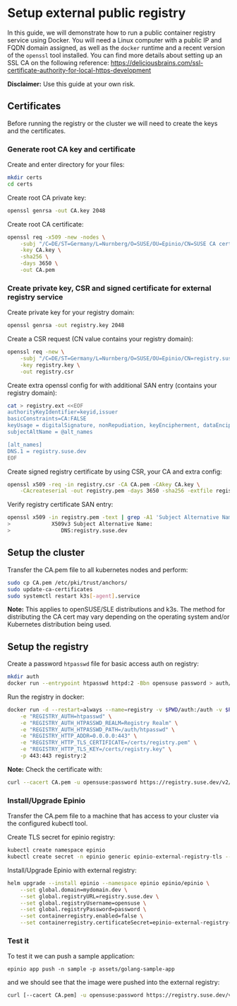 # Setup external public registry
In this guide, we will demonstrate how to run a public container registry service using Docker. You will need a Linux computer with a public IP and FQDN domain assigned, as well as the `docker` runtime and a recent version of the `openssl` tool installed. You can find more details about setting up an SSL CA on the following reference: https://deliciousbrains.com/ssl-certificate-authority-for-local-https-development

**Disclaimer:** Use this guide at your own risk.

## Certificates
Before running the registry or the cluster we will need to create the keys and the certificates.

### Generate root CA key and certificate

Create and enter directory for your files:
```bash
mkdir certs
cd certs
```

Create root CA private key:
```bash
openssl genrsa -out CA.key 2048
```

Create root CA certificate:
```bash
openssl req -x509 -new -nodes \
    -subj "/C=DE/ST=Germany/L=Nurnberg/O=SUSE/OU=Epinio/CN=SUSE CA cert/emailAddress=epinio@suse.com" \
    -key CA.key \
    -sha256 \
    -days 3650 \
    -out CA.pem
```
### Create private key, CSR and signed certificate for external registry service

Create private key for your registry domain:
```bash
openssl genrsa -out registry.key 2048
```

Create a CSR request (CN value contains your registry domain):
```bash
openssl req -new \
    -subj "/C=DE/ST=Germany/L=Nurnberg/O=SUSE/OU=Epinio/CN=registry.suse.dev/emailAddress=epinio@suse.com" \
    -key registry.key \
    -out registry.csr
```

Create extra openssl config for with additional SAN entry (contains your registry domain):
```bash
cat > registry.ext <<EOF
authorityKeyIdentifier=keyid,issuer
basicConstraints=CA:FALSE
keyUsage = digitalSignature, nonRepudiation, keyEncipherment, dataEncipherment
subjectAltName = @alt_names

[alt_names]
DNS.1 = registry.suse.dev
EOF
```

Create signed registry certificate by using CSR, your CA and extra config:
```bash
openssl x509 -req -in registry.csr -CA CA.pem -CAkey CA.key \
    -CAcreateserial -out registry.pem -days 3650 -sha256 -extfile registry.ext
```

Verify registry certificate SAN entry:
```bash
openssl x509 -in registry.pem -text | grep -A1 'Subject Alternative Name'
>             X509v3 Subject Alternative Name: 
>                DNS:registry.suse.dev
```

## Setup the cluster
Transfer the CA.pem file to all kubernetes nodes and perform:
```bash
sudo cp CA.pem /etc/pki/trust/anchors/
sudo update-ca-certificates
sudo systemctl restart k3s[-agent].service
```

**Note:** This applies to openSUSE/SLE distributions and k3s. The method for distributing the CA cert may vary depending on the operating system and/or Kubernetes distribution being used.

## Setup the registry

Create a password `htpasswd` file for basic access auth on registry:
```bash
mkdir auth
docker run --entrypoint htpasswd httpd:2 -Bbn opensuse password > auth/htpasswd
```

Run the registry in docker:
```bash
docker run -d --restart=always --name=registry -v $PWD/auth:/auth -v $PWD:/certs \
    -e "REGISTRY_AUTH=htpasswd" \
    -e "REGISTRY_AUTH_HTPASSWD_REALM=Registry Realm" \
    -e "REGISTRY_AUTH_HTPASSWD_PATH=/auth/htpasswd" \
    -e "REGISTRY_HTTP_ADDR=0.0.0.0:443" \
    -e "REGISTRY_HTTP_TLS_CERTIFICATE=/certs/registry.pem" \
    -e "REGISTRY_HTTP_TLS_KEY=/certs/registry.key" \
    -p 443:443 registry:2
```

**Note:** Check the certificate with:

```bash
curl --cacert CA.pem -u opensuse:password https://registry.suse.dev/v2/_catalog
```

### Install/Upgrade Epinio

Transfer the CA.pem file to a machine that has access to your cluster via the configured kubectl tool.

Create TLS secret for epinio registry:
```bash
kubectl create namespace epinio
kubectl create secret -n epinio generic epinio-external-registry-tls --from-file=tls.crt=/<PATH>/CA.pem
```

Install/Upgrade Epinio with external registry:
```bash
helm upgrade --install epinio --namespace epinio epinio/epinio \
    --set global.domain=mydomain.dev \
    --set global.registryURL=registry.suse.dev \
    --set global.registryUsername=opensuse \
    --set global.registryPassword=password \
    --set containerregistry.enabled=false \
    --set containerregistry.certificateSecret=epinio-external-registry-tls
```

### Test it

To test it we can push a sample application:

```
epinio app push -n sample -p assets/golang-sample-app
```

and we should see that the image were pushed into the external registry:

```bash
curl [--cacert CA.pem] -u opensuse:password https://registry.suse.dev/v2/_catalog
```